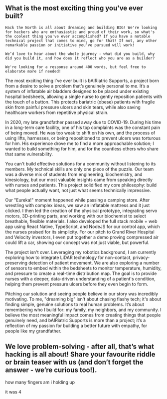 ## What is the most exciting thing you've ever built?
```
Hack the North is all about dreaming and building BIG! We're looking for hackers who are enthusiastic and proud of their work, so what's the coolest thing you've ever accomplished? If you have a notable technical project that comes to mind, go for that! If not, any other remarkable passion or initiative you’ve pursued will work!

We’d love to hear about the whole journey - what did you build, why did you build it, and how does it reflect who you are as a builder?

We're looking for a response around 400 words, but feel free to elaborate more if needed!
```

<!-- 
### Guiding Questions for Your Story:
*Answer these questions as if you're in an interview. Your authentic, spoken-word answers will help craft the final written response.*

1.  **The Spark (The "Why"):** What was the moment you realized this was a problem worth solving? Was it a specific story from a nurse, a patient, or a piece of data that truly struck you? Why did this particular problem resonate with you personally?
"Bariatric and fragile-skin patients face risks like skin tears, pressure ulcers, and injuries due to limitations in current mobility aids.
Existing products lack weight capacity, adjustability, and gentleness, increasing injury risks during care.
Materials and designs often cause friction or shear forces, exacerbating skin damage.
Caregivers experience significant physical strain, leading to injuries and reduced care quality.
There are few cost-effective, durable, and standardized solutions for these specialized needs."
- I have relatives, and family friends who are nurses and work in the medical field, and they have shared stories about the challenges they face with these patients. 
- This specific problem is very close to home for me, since my grandfather who had recently passed away from COVID-19 in 2020 was in a long term care facility and had fragile skin
    - This was actually one of the core problems that he was facing, and I remember his complaints to change rooms, or that the nurses do not turn him enough times in a day
        - Since his body was so weak, he was unable to move himself and often complained about the pain he felt when he was moved like to the bathrooms since they had to use a lift to move him or reposition him in bed
- This specific problem area is very close to home for me, and I wanted to do something about it

2.  **The Team (The "Community"):** You worked with students from health, science, and other engineering fields. What was the most surprising or valuable thing you learned from someone with a completely different background? How did this collaboration change your approach to building?
- I worked with a team of 4 other students and we all came from different faculties.
    - Biomedical Engineering, Nanotechnology Engineering, Biochemistry, and Kinesiology
    - Honestly it was working with people more familiar with medical devices, the rules and regulations in place, helped form the constraints of the project
        - It is so refreshing to work with people who are not from the same background as you 
- Not only that, but actually working with the people who I build for. 
- Speaking with the actual end users, and the people with the pain points, they bring up their concerns and needs which adds onto the scope of the project. Details like what materials to use, the current problems with the current practices, and what they would like to see in a product
    - I think especially in tech industry, it is so easy to get caught up in the technical details and forget about the human aspect of the problem
    - What this taught me was that I need to always keep the end user in mind. Not just put myself in their shoes, but actually talk to them since understanding the problem is everything
        - I find it so useless to build something for the sole purpose of prifit, or to build something that is not solving an actual problem, jsut a REALIZED problem that we as builders imagine up   
- Working around a community of people in medical space validated my thoughts of really building for people. Building what people want
    - BUILD WHAT THE PEOPLE WANT
    - This reminds me of my own philosophy in building. The main reason I come to build is to help real people. Not some soltuion for businesses or corporations, but genuinely end users like the people I grew up around.
        - Its important to me to remember the people I build for are my family, my neighborhood, my community.
            - It's not just about using newest tech to show something flashy, but something that people want
- 

3.  **The "Aha!" Moment (The "Build"):** Describe the journey from the initial idea to the physical prototype. What was the biggest challenge you faced as a team, and how did you overcome it? Was there a specific moment where you thought, "Wow, this is actually going to work"?
- I value simplity
- I value novelty
- I value practicality
- These are my top values when it comes to building
- Coming up with a solution to use inflatable beds was not easy, it took off from just literal chats
    - I remember the first time we had a meeting, and we were brainstorming ideas, we just kept throwing out ideas and see what landed. "what if we rig beds as conveyor belts? cant we move them that way"
        - lots of validation and thinking from teammates in BME and in Kin
    - We kept coming up with convoluted solutions like reinventing the harnessess that carry patients, reinventing the hoyer lifts that carry them, trying to pitch an idea for a new KIND of material to stay breathable
        - Lots of things we tried to do, but nothing stuck due to being impractical, too expensive, or too complex
- One day, on our way to lunch together to do more brainstorming, we passed by a camping store and saw inflatable beds
    - We thought, "what if we used inflatable beds to move patients around? they are light, easy to carry, and can be inflated to the size of a bed"
- It was genuinely a lightbulb moment, and we all agreed that this was the best idea we had so far
    - It's so viable since there are car jacks that literally lift up cars, 
    - Don't need to reinvent the current systems in place in hospitals
        - Talking to the nurses and reps of GRH saying it's too expensive to change the current system or replace so many units
- Breaking down the problem into smaller parts and thinking about what the problem is: "how can we make it easier to reposition patients without causing them or the nurses any pain or stress?"
    - This is the core of the problem and tackling that by genuinely looking around us and seeing what's already available helped us to come up with a solution that is simple, practical, and easy to implement
- We realized that by using inflatable beds, we could create a system that would allow nurses to move patients around without causing them pain or discomfort.
    - Not only would this even work in just a hospital setting, but even at home, working with geriatric patients, and so many more got us even thinking, maybe we can even use these ourselves when need to reposition in bed
        - Coming up with an idea simple, easy to implement, just alittle bit crazy enough really goes to show how creativity allows us to dream big
            - CComing up with a solution like this allowed us to think even more and build ON TOP of this by adding automation, etc. The core principle was key, and us dreaming big allowed us to build on top of that to make it so much more scalable

4.  **The Impact (The "Dream Big"):** You pitched this to a representative from Grand River Hospital. Can you describe what that felt like? What did it mean to you to hear that your project was a "completely viable product"?
- It was honestly a surreal moment knowing that this is completely viable. It doesnn;t just work, but it works so well that it can be implemented in hospitals and long term care facilities without having to replace the current systems in place. No big dents in the budget
    - It was a great feeling to know that our project was not just a concept, but something that could genuinely help people

5.  **The Reflection (The "You"):** This project seems to be about more than just engineering; it's about empathy and simplicity. How has this experience shaped your philosophy as a builder? What does "dreaming big and building" mean to you now?
- My philosophy as a builder has always been about empathy and simplicity.
- This project has reinforced that belief, showing me that the best solutions often come from understanding the needs of the people we build for.
- "Dreaming big and building" means not just creating things that people find cool or technically impressive, but things that genuinely make a difference in people's lives.
    - I want to focus on building for consumers. I want to build for people, not just businesses or corporations.
    - The impact I want to leave on this earth is not just to build things that are impressive and using latest tech, but to build things that genuinely help people and make their lives easier.
    - I don't want to chase prizes, or accolades, or recognition. I want to build things that people genuinely need and want.
        - Hearing the genuinely positive feedback from the nurses and the reps from GRH, it was a great feeling to know that our project was not just a concept, but something that could genuinely help people
- I look up to people building for the future, not building just for the now and building a product that is just a fad or a trend.
- Dreaming big to me means thinking outside the box, being creative, and valuing solutions that are simple, practical, and genuinely helpful.

-->

The most exciting thing I’ve ever built is bAIRiatric Supports, a project born from a desire to solve a problem that’s genuinely personal to me. It’s a system of inflatable air bladders designed to be placed under existing hospital bedsheets, allowing a single nurse to gently reposition patients with the touch of a button. This protects bariatric (obese) patients with fragile skin from painful pressure ulcers and skin tears, while also saving healthcare workers from repetitive physical strain.

In 2020, my late grandfather passed away due to COVID-19. During his time in a long-term care facility, one of his top complaints was the constant pain of being moved. He was too weak to shift on his own, and the process of using lifts, harnesses, or being repositioned to prevent ulcers was torturous for him. His experience drove me to find a more approachable solution; I wanted to build something for him, and for the countless others who share that same vulnerability.

You can't build effective solutions for a community without listening to its members. My technical skills are only one piece of the puzzle. Our team was a diverse mix of students from engineering, biochemistry, and kinesiology, but our most valuable insights came from speaking directly with nurses and patients. This project solidified my core philosophy: build what people actually want, not just what seems technically impressive.

Our "Eureka!" moment happened while passing a camping store. After wrestling with complex ideas, we saw an inflatable mattress and it just clicked. I then led the creation of the physical prototype, integrating servo motors, 3D-printing parts, and working with our biochemist to select breathable, flexible materials. I also developed the full stack mobile + web app using React Native, TypeScript, and NodeJS for our control app, which the nurses praised for its simplicity. For our pitch to Grand River Hospital and Velocity investors, I even put together a demo proving compressed air could lift a car, showing our concept was not just viable, but powerful.

The project isn't over. Leveraging my robotics background, I am currently exploring how to integrate LiDAR technology for non-contact, privacy-preserving detection of patient movement. We are also exploring a number of sensors to embed within the bedsheets to monitor temperature, humidity, and pressure to create a real-time distribution map. The goal is to provide nurses with a deeper, data-driven understanding of a patient's condition, helping them prevent pressure ulcers before they even begin to form.

Pitching our solution and seeing people believe in our story was incredibly motivating. To me, "dreaming big" isn't about chasing flashy tech; it's about finding simple, genuine solutions to real human problems. It’s about remembering who I build for: my family, my neighbors, and my community. I believe the most meaningful impact comes from creating things that people genuinely need, and bAIRiatric Supports is more than a project; it’s a reflection of my passion for building a better future with empathy, for people like my grandfather.

## We love problem-solving - after all, that’s what hacking is all about! Share your favourite riddle or brain teaser with us (and don’t forget the answer - we’re curious too!).
how many fingers am i holding up







it was 4